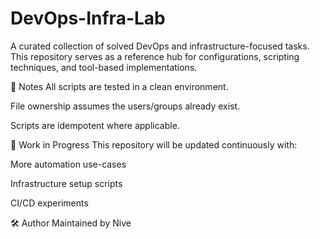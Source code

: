 # DevOps-Infra-Lab

A curated collection of solved DevOps and infrastructure-focused tasks.  
This repository serves as a reference hub for configurations, scripting techniques, and tool-based implementations.

📌 Notes
All scripts are tested in a clean environment.

File ownership assumes the users/groups already exist.

Scripts are idempotent where applicable.

🔄 Work in Progress
This repository will be updated continuously with:

More automation use-cases

Infrastructure setup scripts

CI/CD experiments

🛠️ Author
Maintained by Nive

